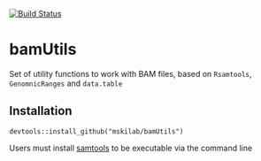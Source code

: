 [![Build Status](https://travis-ci.org/mskilab/bamUtils.svg?branch=master)](https://travis-ci.org/mskilab/bamUtils)

# bamUtils

Set of utility functions to work with BAM files, based on `Rsamtools`, `GenomnicRanges` and `data.table`

## Installation

    devtools::install_github("mskilab/bamUtils")


Users must install [samtools](http://samtools.sourceforge.net/) to be executable via the command line



